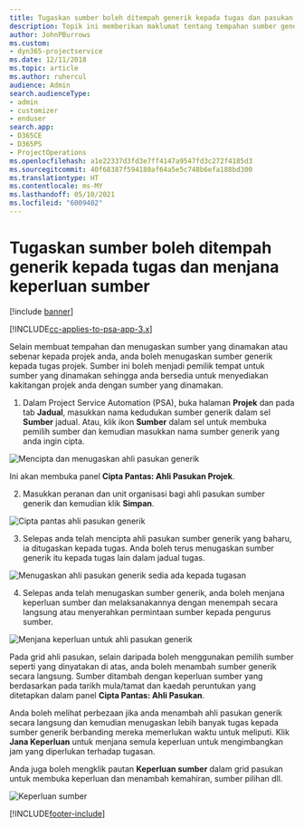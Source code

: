 ```yaml
---
title: Tugaskan sumber boleh ditempah generik kepada tugas dan pasukan projek
description: Topik ini memberikan maklumat tentang tempahan sumber generik kepada tugasan dan pasukan projek.
author: JohnPBurrows
ms.custom:
- dyn365-projectservice
ms.date: 12/11/2018
ms.topic: article
ms.author: ruhercul
audience: Admin
search.audienceType:
- admin
- customizer
- enduser
search.app:
- D365CE
- D365PS
- ProjectOperations
ms.openlocfilehash: a1e22337d3fd3e7ff4147a9547fd3c272f4185d3
ms.sourcegitcommit: 40f68387f594180af64a5e5c748b6efa188bd300
ms.translationtype: HT
ms.contentlocale: ms-MY
ms.lasthandoff: 05/10/2021
ms.locfileid: "6009402"
---
```

# <a name="assign-generic-bookable-resources-to-a-task-and-generate-resource-requirements"></a>Tugaskan sumber boleh ditempah generik kepada tugas dan menjana keperluan sumber 

[!include [banner](../includes/psa-now-project-operations.md)]

[!INCLUDE[cc-applies-to-psa-app-3.x](../includes/cc-applies-to-psa-app-3x.md)]

Selain membuat tempahan dan menugaskan sumber yang dinamakan atau sebenar kepada projek anda, anda boleh menugaskan sumber generik kepada tugas projek. Sumber ini boleh menjadi pemilik tempat untuk sumber yang dinamakan sehingga anda bersedia untuk menyediakan kakitangan projek anda dengan sumber yang dinamakan. 

1. Dalam Project Service Automation (PSA), buka halaman **Projek** dan pada tab **Jadual**, masukkan nama kedudukan sumber generik dalam sel **Sumber** jadual. Atau, klik ikon **Sumber** dalam sel untuk membuka pemilih sumber dan kemudian masukkan nama sumber generik yang anda ingin cipta.

![Mencipta dan menugaskan ahli pasukan generik](media/RM-how-to-9.png)

Ini akan membuka panel **Cipta Pantas: Ahli Pasukan Projek**. 

2. Masukkan peranan dan unit organisasi bagi ahli pasukan sumber generik dan kemudian klik **Simpan**.

![Cipta pantas ahli pasukan generik](media/RM-how-to-10.png)

3. Selepas anda telah mencipta ahli pasukan sumber generik yang baharu, ia ditugaskan kepada tugas. Anda boleh terus menugaskan sumber generik itu kepada tugas lain dalam jadual tugas.

![Menugaskan ahli pasukan generik sedia ada kepada tugasan](media/RM-how-to-11.png)

4. Selepas anda telah menugaskan sumber generik, anda boleh menjana keperluan sumber dan melaksanakannya dengan menempah secara langsung atau menyerahkan permintaan sumber kepada pengurus sumber.

![Menjana keperluan untuk ahli pasukan generik](media/RM-how-to-12.png)

Pada grid ahli pasukan, selain daripada boleh menggunakan pemilih sumber seperti yang dinyatakan di atas, anda boleh menambah sumber generik secara langsung. Sumber ditambah dengan keperluan sumber yang berdasarkan pada tarikh mula/tamat dan kaedah peruntukan yang ditetapkan dalam panel **Cipta Pantas: Ahli Pasukan**.

Anda boleh melihat perbezaan jika anda menambah ahli pasukan generik secara langsung dan kemudian menugaskan lebih banyak tugas kepada sumber generik berbanding mereka memerlukan waktu untuk meliputi. Klik **Jana Keperluan** untuk menjana semula keperluan untuk mengimbangkan jam yang diperlukan terhadap tugasan.

Anda juga boleh mengklik pautan **Keperluan sumber** dalam grid pasukan untuk membuka keperluan dan menambah kemahiran, sumber pilihan dll.

![Keperluan sumber](media/RM-how-to-13.png)



[!INCLUDE[footer-include](../includes/footer-banner.md)]